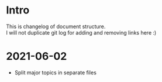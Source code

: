# Intro
This is changelog of document structure.  
I will not duplicate git log for adding and removing links here :)

# 2021-06-02

* Split major topics in separate files
